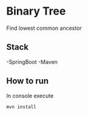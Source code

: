 # Binary Tree
Find lowest common ancestor

## Stack
-SpringBoot
-Maven

## How to run
In console execute 
```
mvn install
```

